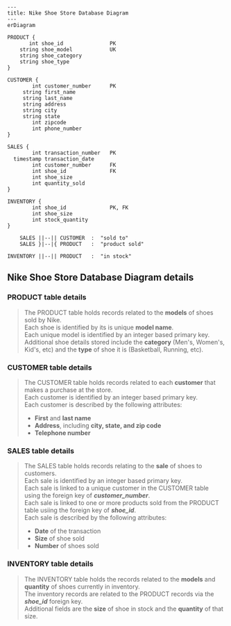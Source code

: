 ```mermaid

---
title: Nike Shoe Store Database Diagram
---
erDiagram

PRODUCT {
       int shoe_id               PK
    string shoe_model            UK
    string shoe_category
    string shoe_type
}

CUSTOMER {
        int customer_number      PK
     string first_name
     string last_name
     string address
     string city
     string state
        int zipcode
        int phone_number
}

SALES {
        int transaction_number   PK
  timestamp transaction_date
        int customer_number      FK
        int shoe_id              FK
        int shoe_size
        int quantity_sold
}

INVENTORY {
        int shoe_id              PK, FK
        int shoe_size
        int stock_quantity
}

    SALES ||--|| CUSTOMER  :  "sold to"
    SALES }|--|{ PRODUCT   :  "product sold"

INVENTORY ||--|| PRODUCT   :  "in stock"

```

## Nike Shoe Store Database Diagram details

### PRODUCT table details
> The PRODUCT table holds records related to the **models** of shoes sold by Nike.  
> Each shoe is identified by its is unique **model name**.  
> Each unique model is identified by an integer based primary key.
> Additional shoe details stored include the **category** (Men's, Women's, Kid's, etc) and the **type** of shoe it is (Basketball, Running, etc).

### CUSTOMER table details
> The CUSTOMER table holds records related to each **customer** that makes a purchase at the store.  
> Each customer is identified by an integer based primary key.  
> Each customer is described by the following attributes:  
> * **First** and **last name**  
> * **Address**, including **city, state, and zip code**
> * **Telephone number**

### SALES table details
> The SALES table holds records relating to the **sale** of shoes to customers.  
> Each sale is identified by an integer based primary key.  
> Each sale is linked to a unique customer in the CUSTOMER table using the foreign key of **_customer_number_**.  
> Each sale is linked to one or more products sold from the PRODUCT table usiing the foreign key of **_shoe_id_**.  
> Each sale is described by the following attributes:  
> * **Date** of the transaction
> * **Size** of shoe sold
> * **Number** of shoes sold

### INVENTORY table details
> The INVENTORY table holds the records related to the **models** and **quantity** of shoes currently in inventory.  
> The inventory records are related to the PRODUCT records via the **_shoe_id_** foreign key.  
> Additional fields are the **size** of shoe in stock and the **quantity** of that size.  
